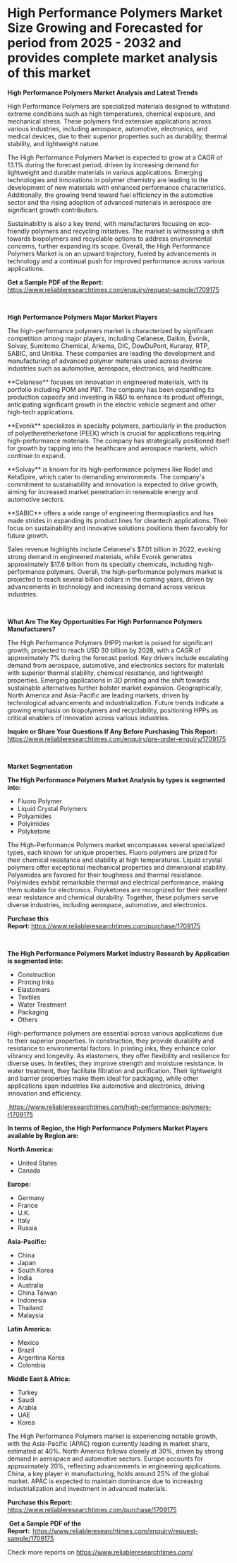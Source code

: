 <p><h1>High Performance Polymers Market Size Growing and Forecasted for period from 2025 - 2032 and provides complete market analysis of this market</h1></p><p><strong>High Performance Polymers Market Analysis and Latest Trends</strong></p>
<p><p>High Performance Polymers are specialized materials designed to withstand extreme conditions such as high temperatures, chemical exposure, and mechanical stress. These polymers find extensive applications across various industries, including aerospace, automotive, electronics, and medical devices, due to their superior properties such as durability, thermal stability, and lightweight nature.</p><p>The High Performance Polymers Market is expected to grow at a CAGR of 13.1% during the forecast period, driven by increasing demand for lightweight and durable materials in various applications. Emerging technologies and innovations in polymer chemistry are leading to the development of new materials with enhanced performance characteristics. Additionally, the growing trend toward fuel efficiency in the automotive sector and the rising adoption of advanced materials in aerospace are significant growth contributors.</p><p>Sustainability is also a key trend, with manufacturers focusing on eco-friendly polymers and recycling initiatives. The market is witnessing a shift towards biopolymers and recyclable options to address environmental concerns, further expanding its scope. Overall, the High Performance Polymers Market is on an upward trajectory, fueled by advancements in technology and a continual push for improved performance across various applications.</p></p>
<p><strong>Get a Sample PDF of the Report:&nbsp;</strong> <a href="https://www.reliableresearchtimes.com/enquiry/request-sample/1709175?utm_campaign=3281&utm_medium=2&utm_source=Github&utm_content=ia&utm_term=31032025&utm_id=high-performance-polymers">https://www.reliableresearchtimes.com/enquiry/request-sample/1709175</a></p>
<p>&nbsp;</p>
<p><strong>High Performance Polymers Major Market Players</strong></p>
<p><p>The high-performance polymers market is characterized by significant competition among major players, including Celanese, Daikin, Evonik, Solvay, Sumitomo Chemical, Arkema, DIC, DowDuPont, Kuraray, RTP, SABIC, and Unitika. These companies are leading the development and manufacturing of advanced polymer materials used across diverse industries such as automotive, aerospace, electronics, and healthcare.</p><p>**Celanese** focuses on innovation in engineered materials, with its portfolio including POM and PBT. The company has been expanding its production capacity and investing in R&D to enhance its product offerings, anticipating significant growth in the electric vehicle segment and other high-tech applications.</p><p>**Evonik** specializes in specialty polymers, particularly in the production of polyetheretherketone (PEEK) which is crucial for applications requiring high-performance materials. The company has strategically positioned itself for growth by tapping into the healthcare and aerospace markets, which continue to expand.</p><p>**Solvay** is known for its high-performance polymers like Radel and KetaSpire, which cater to demanding environments. The company's commitment to sustainability and innovation is expected to drive growth, aiming for increased market penetration in renewable energy and automotive sectors.</p><p>**SABIC** offers a wide range of engineering thermoplastics and has made strides in expanding its product lines for cleantech applications. Their focus on sustainability and innovative solutions positions them favorably for future growth.</p><p>Sales revenue highlights include Celanese's $7.01 billion in 2022, evoking strong demand in engineered materials, while Evonik generates approximately $17.6 billion from its specialty chemicals, including high-performance polymers. Overall, the high-performance polymers market is projected to reach several billion dollars in the coming years, driven by advancements in technology and increasing demand across various industries.</p></p>
<p>&nbsp;</p>
<p><strong>What Are The Key Opportunities For High Performance Polymers Manufacturers?</strong></p>
<p><p>The High Performance Polymers (HPP) market is poised for significant growth, projected to reach USD 30 billion by 2028, with a CAGR of approximately 7% during the forecast period. Key drivers include escalating demand from aerospace, automotive, and electronics sectors for materials with superior thermal stability, chemical resistance, and lightweight properties. Emerging applications in 3D printing and the shift towards sustainable alternatives further bolster market expansion. Geographically, North America and Asia-Pacific are leading markets, driven by technological advancements and industrialization. Future trends indicate a growing emphasis on biopolymers and recyclability, positioning HPPs as critical enablers of innovation across various industries.</p></p>
<p><strong>Inquire or Share Your Questions If Any Before Purchasing This Report:</strong> <a href="https://www.reliableresearchtimes.com/enquiry/pre-order-enquiry/1709175?utm_campaign=3281&utm_medium=2&utm_source=Github&utm_content=ia&utm_term=31032025&utm_id=high-performance-polymers">https://www.reliableresearchtimes.com/enquiry/pre-order-enquiry/1709175</a></p>
<p>&nbsp;</p>
<p><strong>Market Segmentation</strong></p>
<p><strong>The High Performance Polymers Market Analysis by types is segmented into:</strong></p>
<p><ul><li>Fluoro Polymer</li><li>Liquid Crystal Polymers</li><li>Polyamides</li><li>Polyimides</li><li>Polyketone</li></ul></p>
<p><p>The High-Performance Polymers market encompasses several specialized types, each known for unique properties. Fluoro polymers are prized for their chemical resistance and stability at high temperatures. Liquid crystal polymers offer exceptional mechanical properties and dimensional stability. Polyamides are favored for their toughness and thermal resistance. Polyimides exhibit remarkable thermal and electrical performance, making them suitable for electronics. Polyketones are recognized for their excellent wear resistance and chemical durability. Together, these polymers serve diverse industries, including aerospace, automotive, and electronics.</p></p>
<p><strong>Purchase this Report:&nbsp;</strong><a href="https://www.reliableresearchtimes.com/purchase/1709175?utm_campaign=3281&utm_medium=2&utm_source=Github&utm_content=ia&utm_term=31032025&utm_id=high-performance-polymers">https://www.reliableresearchtimes.com/purchase/1709175</a></p>
<p>&nbsp;</p>
<p><strong>The High Performance Polymers Market Industry Research by Application is segmented into:</strong></p>
<p><ul><li>Construction</li><li>Printing Inks</li><li>Elastomers</li><li>Textiles</li><li>Water Treatment</li><li>Packaging</li><li>Others</li></ul></p>
<p><p>High-performance polymers are essential across various applications due to their superior properties. In construction, they provide durability and resistance to environmental factors. In printing inks, they enhance color vibrancy and longevity. As elastomers, they offer flexibility and resilience for diverse uses. In textiles, they improve strength and moisture resistance. In water treatment, they facilitate filtration and purification. Their lightweight and barrier properties make them ideal for packaging, while other applications span industries like automotive and electronics, driving innovation and efficiency.</p></p>
<p><a href="https://www.reliableresearchtimes.com/high-performance-polymers-r1709175?utm_campaign=3281&utm_medium=2&utm_source=Github&utm_content=ia&utm_term=31032025&utm_id=high-performance-polymers">&nbsp;https://www.reliableresearchtimes.com/high-performance-polymers-r1709175</a></p>
<p><strong>In terms of Region, the High Performance Polymers Market Players available by Region are:</strong></p>
<p>
    <p> <strong> North America: </strong>
        <ul>
            <li>United States</li>
            <li>Canada</li>
        </ul>
        </p> 
    <p> <strong> Europe: </strong>
        <ul>
            <li>Germany</li>
            <li>France</li>
            <li>U.K.</li>
            <li>Italy</li>
            <li>Russia</li>
        </ul>
        </p> 
    <p> <strong> Asia-Pacific: </strong>
        <ul>
            <li>China</li>
            <li>Japan</li>
            <li>South Korea</li>
            <li>India</li>
            <li>Australia</li>
            <li>China Taiwan</li>
            <li>Indonesia</li>
            <li>Thailand</li>
            <li>Malaysia</li>
        </ul>
        </p> 
    <p> <strong> Latin America: </strong>
        <ul>
            <li>Mexico</li>
            <li>Brazil</li>
            <li>Argentina Korea</li>
            <li>Colombia</li>
        </ul>
        </p> 
    <p> <strong> Middle East & Africa: </strong>
        <ul>
            <li>Turkey</li>
            <li>Saudi</li>
            <li>Arabia</li>
            <li>UAE</li>
            <li>Korea</li>
        </ul>
    </p>
    </p>
<p><p>The High Performance Polymers market is experiencing notable growth, with the Asia-Pacific (APAC) region currently leading in market share, estimated at 40%. North America follows closely at 30%, driven by strong demand in aerospace and automotive sectors. Europe accounts for approximately 20%, reflecting advancements in engineering applications. China, a key player in manufacturing, holds around 25% of the global market. APAC is expected to maintain dominance due to increasing industrialization and investment in advanced materials.</p></p>
<p><strong>Purchase this Report: </strong><a href="https://www.reliableresearchtimes.com/purchase/1709175?utm_campaign=3281&utm_medium=2&utm_source=Github&utm_content=ia&utm_term=31032025&utm_id=high-performance-polymers">https://www.reliableresearchtimes.com/purchase/1709175</a></p>
<p>&nbsp;<strong>Get a Sample PDF of the Report:&nbsp;&nbsp;</strong><a href="https://www.reliableresearchtimes.com/enquiry/request-sample/1709175?utm_campaign=3281&utm_medium=2&utm_source=Github&utm_content=ia&utm_term=31032025&utm_id=high-performance-polymers">https://www.reliableresearchtimes.com/enquiry/request-sample/1709175</a></p>
<p><strong></strong></p>
<p>Check more reports on <a href="https://www.reliableresearchtimes.com/?utm_campaign=3281&utm_medium=2&utm_source=Github&utm_content=ia&utm_term=31032025&utm_id=high-performance-polymers">https://www.reliableresearchtimes.com/</a></p>